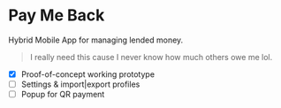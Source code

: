 # Pay Me Back
Hybrid Mobile App for managing lended money.


> I really need this cause I never know how much others owe me lol.

- [x] Proof-of-concept working prototype
- [ ] Settings & import|export profiles
- [ ] Popup for QR payment
